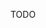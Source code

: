 TODO
<!-- ## Conflitos Sociais

Conflitos sociais acontecem durante conversas e discussões, como negociações e interrogação. -->